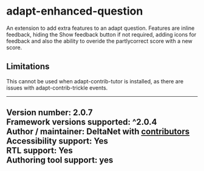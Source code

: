 adapt-enhanced-question
===============

An extension to add extra features to an adapt question. Features are inline feedback, hiding the Show feedback button if not required, adding icons for feedback and also the ability to overide the partlycorrect score with a new score.

## Limitations

This cannot be used when adapt-contrib-tutor is installed, as there are issues with adapt-contrib-trickle events.

----------------------------
**Version number:**  2.0.7     
**Framework versions supported:**  ^2.0.4    
**Author / maintainer:** DeltaNet with [contributors](https://github.com/deltanet/adapt-enhanced-question/graphs/contributors)     
**Accessibility support:** Yes  
**RTL support:** Yes     
**Authoring tool support:** yes
----------------------------
